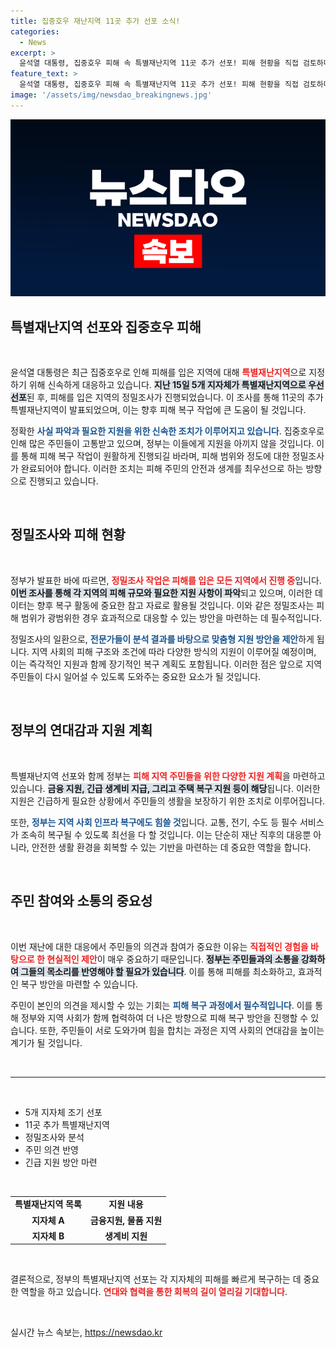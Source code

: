 ```yaml
---
title: 집중호우 재난지역 11곳 추가 선포 소식!
categories:
  - News
excerpt: >
  윤석열 대통령, 집중호우 피해 속 특별재난지역 11곳 추가 선포! 피해 현황을 직접 검토하며 신속한 대처에 나선 정부의 행보를 자세히 알아보세요!
feature_text: >
  윤석열 대통령, 집중호우 피해 속 특별재난지역 11곳 추가 선포! 피해 현황을 직접 검토하며 신속한 대처에 나선 정부의 행보를 자세히 알아보세요!
image: '/assets/img/newsdao_breakingnews.jpg'
---
```


<p><img src="/assets/img/newsdao_breakingnews.jpg" alt="ontimetimes 속보" /></p>

<h2 data-ke-size="size26">특별재난지역 선포와 집중호우 피해</h2>

<p data-ke-size="size16">&nbsp;</p> 

<p data-ke-size="size16">윤석열 대통령은 최근 집중호우로 인해 피해를 입은 지역에 대해 <b><span style="color: #ee2323;">특별재난지역</span></b>으로 지정하기 위해 신속하게 대응하고 있습니다. <b><span style="background-color: #21538527;">지난 15일 5개 지자체가 특별재난지역으로 우선 선포</span></b>된 후, 피해를 입은 지역의 정밀조사가 진행되었습니다. 이 조사를 통해 11곳의 추가 특별재난지역이 발표되었으며, 이는 향후 피해 복구 작업에 큰 도움이 될 것입니다.</p>

<p data-ke-size="size16">정확한 <b><span style="color: #1a5490;">사실 파악과 필요한 지원을 위한 신속한 조치가 이루어지고 있습니다</span></b>. 집중호우로 인해 많은 주민들이 고통받고 있으며, 정부는 이들에게 지원을 아끼지 않을 것입니다. 이를 통해 피해 복구 작업이 원활하게 진행되길 바라며, 피해 범위와 정도에 대한 정밀조사가 완료되어야 합니다. 이러한 조치는 피해 주민의 안전과 생계를 최우선으로 하는 방향으로 진행되고 있습니다.</p>

<p data-ke-size="size16">&nbsp;</p>

<h2 data-ke-size="size26">정밀조사와 피해 현황</h2>

<p data-ke-size="size16">&nbsp;</p>

<p data-ke-size="size16">정부가 발표한 바에 따르면, <b><span style="color: #ee2323;">정밀조사 작업은 피해를 입은 모든 지역에서 진행 중</span></b>입니다. <b><span style="background-color: #21538527;">이번 조사를 통해 각 지역의 피해 규모와 필요한 지원 사항이 파악</span></b>되고 있으며, 이러한 데이터는 향후 복구 활동에 중요한 참고 자료로 활용될 것입니다. 이와 같은 정밀조사는 피해 범위가 광범위한 경우 효과적으로 대응할 수 있는 방안을 마련하는 데 필수적입니다.</p>

<p data-ke-size="size16">정밀조사의 일환으로, <b><span style="color: #1a5490;">전문가들이 분석 결과를 바탕으로 맞춤형 지원 방안을 제안</span></b>하게 됩니다. 지역 사회의 피해 구조와 조건에 따라 다양한 방식의 지원이 이루어질 예정이며, 이는 즉각적인 지원과 함께 장기적인 복구 계획도 포함됩니다. 이러한 점은 앞으로 지역 주민들이 다시 일어설 수 있도록 도와주는 중요한 요소가 될 것입니다.</p>

<p data-ke-size="size16">&nbsp;</p>

<h2 data-ke-size="size26">정부의 연대감과 지원 계획</h2>

<p data-ke-size="size16">&nbsp;</p>

<p data-ke-size="size16">특별재난지역 선포와 함께 정부는 <b><span style="color: #ee2323;">피해 지역 주민들을 위한 다양한 지원 계획</span></b>을 마련하고 있습니다. <b><span style="background-color: #21538527;">금융 지원, 긴급 생계비 지급, 그리고 주택 복구 지원 등이 해당</span></b>됩니다. 이러한 지원은 긴급하게 필요한 상황에서 주민들의 생활을 보장하기 위한 조치로 이루어집니다.</p>

<p data-ke-size="size16">또한, <b><span style="color: #1a5490;">정부는 지역 사회 인프라 복구에도 힘쓸 것</span></b>입니다. 교통, 전기, 수도 등 필수 서비스가 조속히 복구될 수 있도록 최선을 다 할 것입니다. 이는 단순히 재난 직후의 대응뿐 아니라, 안전한 생활 환경을 회복할 수 있는 기반을 마련하는 데 중요한 역할을 합니다.</p>

<p data-ke-size="size16">&nbsp;</p>

<h2 data-ke-size="size26">주민 참여와 소통의 중요성</h2>

<p data-ke-size="size16">&nbsp;</p>

<p data-ke-size="size16">이번 재난에 대한 대응에서 주민들의 의견과 참여가 중요한 이유는 <b><span style="color: #ee2323;">직접적인 경험을 바탕으로 한 현실적인 제안</span></b>이 매우 중요하기 때문입니다. <b><span style="background-color: #21538527;">정부는 주민들과의 소통을 강화하여 그들의 목소리를 반영해야 할 필요가 있습니다</span></b>. 이를 통해 피해를 최소화하고, 효과적인 복구 방안을 마련할 수 있습니다.</p>

<p data-ke-size="size16">주민이 본인의 의견을 제시할 수 있는 기회는 <b><span style="color: #1a5490;">피해 복구 과정에서 필수적입니다</span></b>. 이를 통해 정부와 지역 사회가 함께 협력하여 더 나은 방향으로 피해 복구 방안을 진행할 수 있습니다. 또한, 주민들이 서로 도와가며 힘을 합치는 과정은 지역 사회의 연대감을 높이는 계기가 될 것입니다.</p>

<p data-ke-size="size16">&nbsp;</p>

<hr>

<p data-ke-size="size16">&nbsp;</p>

<ul>
    <li>5개 지자체 조기 선포</li>
    <li>11곳 추가 특별재난지역</li>
    <li>정밀조사와 분석</li>
    <li>주민 의견 반영</li>
    <li>긴급 지원 방안 마련</li>
</ul>

<p data-ke-size="size16">&nbsp;</p>

<table style="width: 100%;">
    <tr>
        <td style="text-align: center; height: 17px;"><b>특별재난지역 목록</b></td>
        <td style="text-align: center; height: 17px;"><b>지원 내용</b></td>
    </tr>
    <tr>
        <td style="text-align: center; height: 17px;"><b>지자체 A</b></td>
        <td style="text-align: center; height: 17px;"><b>금융지원, 물품 지원</b></td>
    </tr>
    <tr>
        <td style="text-align: center; height: 17px;"><b>지자체 B</b></td>
        <td style="text-align: center; height: 17px;"><b>생계비 지원</b></td>
    </tr>
</table>

<p data-ke-size="size16">&nbsp;</p>

<p data-ke-size="size16">결론적으로, 정부의 특별재난지역 선포는 각 지자체의 피해를 빠르게 복구하는 데 중요한 역할을 하고 있습니다. <b><span style="color: #ee2323;">연대와 협력을 통한 회복의 길이 열리길 기대합니다</span></b>.</p>

<p data-ke-size="size16">&nbsp;</p>
실시간 뉴스 속보는, <a href="https://newsdao.kr" rel="dofollow">https://newsdao.kr</a>


